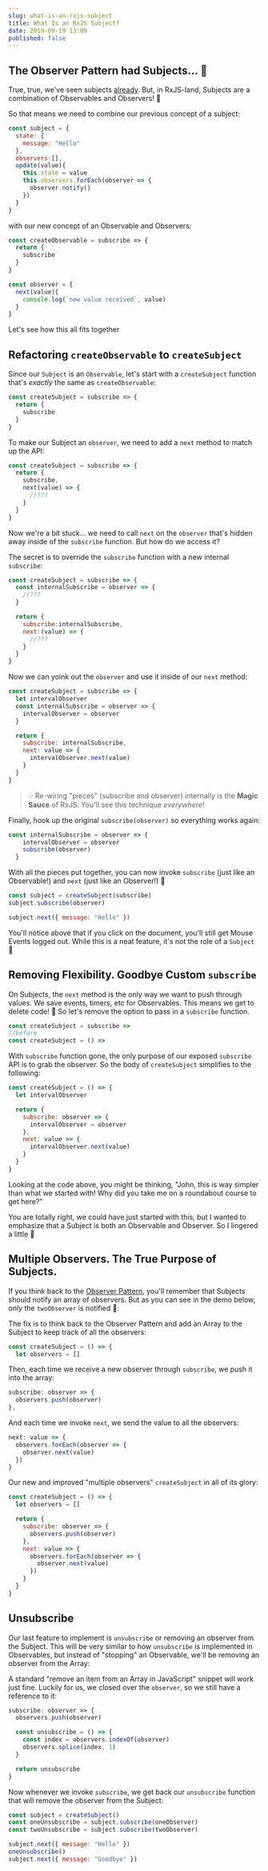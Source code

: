 ```yaml
---
slug: what-is-an-rxjs-subject
title: What Is an RxJS Subject?
date: 2019-09-19 13:09
published: false
---
```


## The Observer Pattern had Subjects... 🤔

True, true, we've seen subjects [already](/what-is-the-observer-pattern-in-javascript).
But, in RxJS-land, Subjects are a combination of Observables and Observers! 🤯

So that means we need to combine our previous concept of a subject:

```js
const subject = {
  state: {
    message: "Hello"
  },
  observers:[],
  update(value){
    this.state = value
    this.observers.forEach(observer => {
      observer.notify()
    })
  }
}
```

with our new concept of an Observable and Observers:

```js
const createObservable = subscribe => {
  return {
    subscribe
  }
}

const observer = {
  next(value){
    console.log(`new value received`, value)
  }
}
```

Let's see how this all fits together

## Refactoring `createObservable` to `createSubject`

Since our `Subject` is an `Observable`, let's start with a `createSubject`
function that's _exactly_ the same as `createObservable`:

```js
const createSubject = subscribe => {
  return {
    subscribe
  }
}
```

To make our Subject an `observer`, we need to add a `next` method to
match up the API:

```js
const createSubject = subscribe => {
  return {
    subscribe,
    next(value) => {
      //???
    }
  }
}
```

Now we're a bit stuck... we need to call `next` on the `observer`
that's hidden away inside of the `subscribe` function. But how do
we access it?

The secret is to override the `subscribe` function with a new internal
`subscribe`:

```js
const createSubject = subscribe => {
  const internalSubscribe = observer => {
    //???
  }

  return {
    subscribe:internalSubscribe,
    next:(value) => {
      //???
    }
  }
}
```

Now we can yoink out the `observer` and use it inside of our `next`
method:

```js
const createSubject = subscribe => {
  let intervalObserver
  const internalSubscribe = observer => {
    intervalObserver = observer
  }

  return {
    subscribe: internalSubscribe,
    next: value => {
      intervalObserver.next(value)
    }
  }
}
```

> 💡 Re-wiring "pieces" (subscribe and observer) internally is the **Magic Sauce** of RxJS.
> You'll see this technique _everywhere_!


Finally, hook up the original `subscribe(observer)` so everything works again:

```js
const internalSubscribe = observer => {
    intervalObserver = observer
    subscribe(observer)
  }
```

With all the pieces put together, you can now invoke `subscribe` (just like an Observable!)
and `next` (just like an Observer!) 🎉



```js
const subject = createSubject(subscribe)
subject.subscribe(observer)

subject.next({ message: "Hello" })
```

<Codesandbox slug="github/johnlindquist/observer-pattern/tree/subject" module="/src/index.js" console/>

You'll notice above that if you click on the document, you'll still get
Mouse Events logged out. While this is a neat feature, it's not the role of a `Subject` 😬

## Removing Flexibility. Goodbye Custom `subscribe`

On Subjects, the `next` method is the only way we want to push through values.
We save events, timers, etc for Observables. This means we get to delete code! 🥳
So let's remove the option to pass in a `subscribe` function.

```js
const createSubject = subscribe =>
//before
const createSubject = () =>
```

With `subscribe` function gone, the only purpose of our exposed `subscribe` API
is to grab the observer. So the body of `createSubject` simplifies to the following:

```js
const createSubject = () => {
  let intervalObserver

  return {
    subscribe: observer => {
      intervalObserver = observer
    },
    next: value => {
      intervalObserver.next(value)
    }
  }
}
```

Looking at the code above, you might be thinking, 
"John, this is way simpler than what we started with! Why did you take me on a roundabout course to get here?"

You are totally right, we could have just started with this, but I wanted to emphasize
that a Subject is both an Observable and Observer. So I lingered a little 🙂


<Codesandbox slug="github/johnlindquist/observer-pattern/tree/subject" module="/src/index.js" console/>

## Multiple Observers. The True Purpose of Subjects.

If you think back to the [Observer Pattern](/what-is-the-observer-pattern-in-javascript),
you'll remember that Subjects should notify an array of observers. But as you can see
in the demo below, _only_ the `twoObserver` is notified 🙁:


<Codesandbox slug="github/johnlindquist/observer-pattern/tree/multiple-observers" module="/src/index.js" console/>


The fix is to think back to the Observer Pattern and add an Array to the Subject
to keep track of all the observers:

```js
const createSubject = () => {
  let observers = []
```

Then, each time we receive a new observer through `subscribe`, we push it into the array:

```js
subscribe: observer => {
  observers.push(observer)
},
```

And each time we invoke `next`, we send the value to all the observers:

```js
next: value => {
  observers.forEach(observer => {
    observer.next(value)
  })
}
```

Our new and improved "multiple observers" `createSubject` in all of its glory:

```js
const createSubject = () => {
  let observers = []

  return {
    subscribe: observer => {
      observers.push(observer)
    },
    next: value => {
      observers.forEach(observer => {
        observer.next(value)
      })
    }
  }
}
```

<Codesandbox slug="github/johnlindquist/observer-pattern/tree/forEach" module="/src/index.js" console/>

## Unsubscribe

Our last feature to implement is `unsubscribe` or removing an observer from the Subject.
This will be very similar to how `unsubscribe` is implemented in Observables, but
instead of "stopping" an Observable, we'll be removing an observer from the Array:

A standard "remove an item from an Array in JavaScript" snippet will work just fine.
Luckily for us, we closed over the `observer`, so we still have a reference to it:

```js
subscribe: observer => {
  observers.push(observer)

  const unsubscribe = () => {
    const index = observers.indexOf(observer)
    observers.splice(index, 1)
  }

  return unsubscribe
}
```

Now whenever we invoke `subscribe`, we get back our `unsubscribe` function that will
remove the observer from the Subject:

```js
const subject = createSubject()
const oneUnsubscribe = subject.subscribe(oneObserver)
const twoUnsubscribe = subject.subscribe(twoObserver)

subject.next({ message: "Hello" })
oneUnsubscribe()
subject.next({ message: "Goodbye" })
```

<Codesandbox slug="github/johnlindquist/observer-pattern/tree/forEach" module="/src/index.js" console/>
